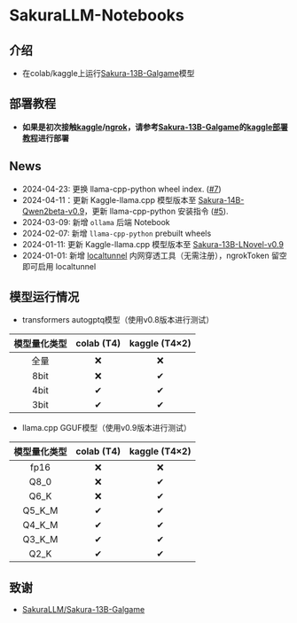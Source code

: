 # SakuraLLM-Notebooks
## 介绍
- 在colab/kaggle上运行[Sakura-13B-Galgame](https://github.com/SakuraLLM/Sakura-13B-Galgame)模型

## 部署教程
- **如果是初次接触[kaggle](https://www.kaggle.com/)/[ngrok](https://ngrok.com/)，请参考[Sakura-13B-Galgame](https://github.com/SakuraLLM/Sakura-13B-Galgame)的[kaggle部署教程](https://github.com/SakuraLLM/Sakura-13B-Galgame/wiki/%E7%99%BD%E5%AB%96Kaggle%E5%B9%B3%E5%8F%B0%E9%83%A8%E7%BD%B2%E6%95%99%E7%A8%8B)进行部署**

## News
- 2024-04-23: 更换 llama-cpp-python wheel index. ([#7](https://github.com/Isotr0py/SakuraLLM-Notebooks/issues/7))
- 2024-04-11：更新 Kaggle-llama.cpp 模型版本至 [Sakura-14B-Qwen2beta-v0.9](https://huggingface.co/SakuraLLM/Sakura-14B-Qwen2beta-v0.9-GGUF)，更新 llama-cpp-python 安装指令 ([#5](https://github.com/Isotr0py/SakuraLLM-Notebooks/issues/5)).
- 2024-03-09: 新增 `ollama` 后端 Notebook
- 2024-02-07: 新增 `llama-cpp-python` prebuilt wheels
- 2024-01-11: 更新 Kaggle-llama.cpp 模型版本至 [Sakura-13B-LNovel-v0.9](https://huggingface.co/SakuraLLM/Sakura-13B-LNovel-v0.9-GGUF)
- 2024-01-01: 新增 [localtunnel](https://github.com/localtunnel/localtunnel) 内网穿透工具（无需注册），ngrokToken 留空即可启用 localtunnel

## 模型运行情况
- transformers autogptq模型（使用v0.8版本进行测试）

|  模型量化类型 | colab (T4) | kaggle (T4×2) |
|:-------:|:-------:|:-------:|
| 全量 | ❌ | ❌ |
| 8bit | ❌ | ✔ |
| 4bit | ✔ | ✔ |
| 3bit | ✔ | ✔ |

- llama.cpp GGUF模型（使用v0.9版本进行测试）

|  模型量化类型 | colab (T4) | kaggle (T4×2) |
|:-------:|:-------:|:-------:|
| fp16 | ❌ | ❌ |
| Q8_0 | ❌ | ✔ |
| Q6_K | ❌ | ✔ |
| Q5_K_M | ✔ | ✔ |
| Q4_K_M | ✔ | ✔ |
| Q3_K_M | ✔ | ✔ |
| Q2_K | ✔ | ✔ |

## 致谢
- [SakuraLLM/Sakura-13B-Galgame](https://github.com/SakuraLLM/Sakura-13B-Galgame)
